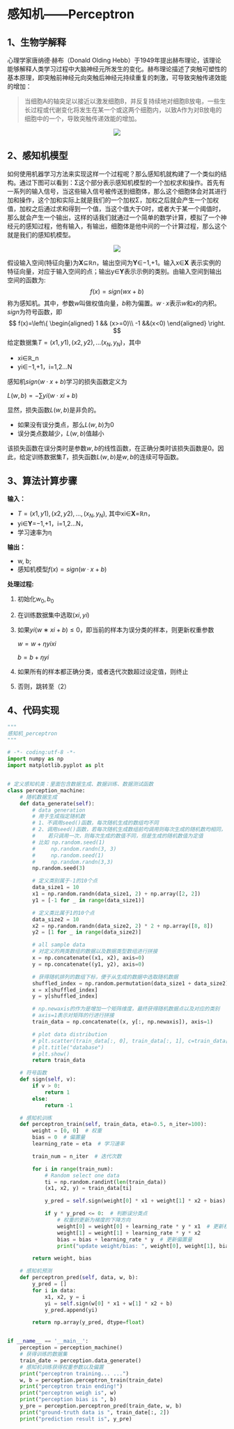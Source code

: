 # 感知机——Perceptron

## 1、生物学解释

心理学家唐纳德·赫布（Donald Olding Hebb）于1949年提出赫布理论，该理论能够解释人类学习过程中大脑神经元所发生的变化。赫布理论描述了突触可塑性的基本原理，即突触前神经元向突触后神经元持续重复的刺激，可导致突触传递效能的增加：

> 当细胞A的轴突足以接近以激发细胞B，并反复持续地对细胞B放电，一些生长过程或代谢变化将发生在某一个或这两个细胞内，以致A作为对B放电的细胞中的一个，导致突触传递效能的增加。

<p align="center">
  <img src="./images/perceptron1.png"/>
</p>



## 2、感知机模型

如何使用机器学习方法来实现这样一个过程呢？那么感知机就构建了一个类似的结构。通过下图可以看到：Σ这个部分表示感知机模型的一个加权求和操作。首先有一系列的输入信号，当这些输入信号被传送到细胞体，那么这个细胞体会对其进行加和操作，这个加和实际上就是我们的一个加权Σ，加权之后就会产生一个加权值，加权之后通过求和得到一个值，当这个值大于0时，或者大于某一个阈值时，那么就会产生一个输出，这样的话我们就通过一个简单的数学计算，模拟了一个神经元的感知过程，他有输入，有输出，细胞体是他中间的一个计算过程，那么这个就是我们的感知机模型。

<p align="center">
  <img src="./images/perceptron2.png"/>
</p>



假设输入空间(特征向量)为**X**⊆ℝn，输出空间为**Y**∈−1,+1。输入x∈**X** 表示实例的特征向量，对应于输入空间的点；输出y∈**Y**表示示例的类别。由输入空间到输出空间的函数为:
$$
f(x)=sign(wx+b)
$$
称为感知机。其中，参数$w$叫做权值向量，$b$称为偏置。$w·x$表示$w$和$x$的内积。$sign$为符号函数，即 
$$
f(x)=\left\{
\begin{aligned}
1 && (x>=0)\\
-1 &&(x<0)
\end{aligned}
\right.
$$
给定数据集$T=(x1,y1),(x2,y2),...(x_N,y_N)$，其中

- xi∈ℝ_n
- yi∈−1,+1，i=1,2...N

感知机$sign(w·x+b)$学习的损失函数定义为

$L(w,b)=−∑yi(w⋅xi+b)$

显然，损失函数$L(w,b)$是非负的。

- 如果没有误分类点，那么$L(w,b)$为0
- 误分类点数越少，$L(w,b)$值越小

该损失函数在误分类时是参数$w,b$的线性函数，在正确分类时该损失函数是0。因此，给定训练数据集$T$，损失函数$L(w,b)$是$w,b$的连续可导函数。

## 3、算法计算步骤

**输入：**

- $T=(x1,y1),(x2,y2),...,(x_N,y_N)$, 其中xi∈**X**=ℝn，
- yi∈**Y**=−1,+1，i=1,2...N，
- 学习速率为η

**输出：**

- w, b;
- 感知机模型$f(x)=sign(w·x+b)$

**处理过程:**

1. 初始化$w_0,b_0$

2. 在训练数据集中选取$(xi,yi)$

3. 如果$yi(w∗xi+b)≤0$，即当前的样本为误分类的样本，则更新权重参数

   $w=w+ηyixi$

   $b=b+ηyi$

4. 如果所有的样本都正确分类，或者迭代次数超过设定值，则终止

5. 否则，跳转至（2）

## 4、代码实现

```python
"""
感知机_perceptron
"""

# -*- coding:utf-8 -*-
import numpy as np
import matplotlib.pyplot as plt


# 定义感知机类：里面包含数据生成、数据训练、数据测试函数
class perception_machine:
    # 随机数据生成
    def data_generate(self):
        # data generation
        # 用于生成指定随机数
        # 1、不调用seed()函数，每次随机生成的数组均不同
        # 2、调用seed()函数，若每次随机生成数组前均调用则每次生成的随机数均相同，
        #    若只调用一次，则每次生成的数值不同，但是生成的随机数值为定值
        # 比如 np.random.seed(1)
        #     np.random.randn(3, 3)
        #     np.random.seed(1)
        #     np.random.randn(3,3)
        np.random.seed(3)

        # 定义类别属于-1的10个点
        data_size1 = 10
        x1 = np.random.randn(data_size1, 2) + np.array([2, 2])
        y1 = [-1 for _ in range(data_size1)]

        # 定义类比属于1的10个点
        data_size2 = 10
        x2 = np.random.randn(data_size2, 2) * 2 + np.array([8, 8])
        y2 = [1 for _ in range(data_size2)]

        # all sample data
        # 对定义的两类数组的数据以及数据类型数组进行拼接
        x = np.concatenate((x1, x2), axis=0)
        y = np.concatenate((y1, y2), axis=0)

        # 获得随机排列的数组下标，便于从生成的数据中选取随机数据
        shuffled_index = np.random.permutation(data_size1 + data_size2)
        x = x[shuffled_index]
        y = y[shuffled_index]

        # np.newaxis的作为是增加一个矩阵维度，最终获得随机数据点以及对应的类别
        # axis=1表示对矩阵的行进行拼接
        train_data = np.concatenate((x, y[:, np.newaxis]), axis=1)

        # plot data distribution
        # plt.scatter(train_data[:, 0], train_data[:, 1], c=train_data[:, 2], marker='o')
        # plt.title("database")
        # plt.show()
        return train_data

    # 符号函数
    def sign(self, v):
        if v > 0:
            return 1
        else:
            return -1

    # 感知机训练
    def perceptron_train(self, train_data, eta=0.5, n_iter=100):
        weight = [0, 0]  # 权重
        bias = 0  # 偏置量
        learning_rate = eta  # 学习速率

        train_num = n_iter  # 迭代次数

        for i in range(train_num):
            # Random select one data
            ti = np.random.randint(len(train_data))
            (x1, x2, y) = train_data[ti]

            y_pred = self.sign(weight[0] * x1 + weight[1] * x2 + bias)

            if y * y_pred <= 0:  # 判断误分类点
                # 权重的更新为梯度的下降方向
                weight[0] = weight[0] + learning_rate * y * x1  # 更新权重
                weight[1] = weight[1] + learning_rate * y * x2
                bias = bias + learning_rate * y  # 更新偏置量
                print("update weight/bias: ", weight[0], weight[1], bias)

        return weight, bias

    # 感知机预测
    def perceptron_pred(self, data, w, b):
        y_pred = []
        for i in data:
            x1, x2, y = i
            yi = self.sign(w[0] * x1 + w[1] * x2 + b)
            y_pred.append(yi)

        return np.array(y_pred, dtype=float)


if __name__ == '__main__':
    perception = perception_machine()
    # 获得训练的数据集
    train_date = perception.data_generate()
    # 感知机训练获得权重参数以及偏置
    print("perceptron training... ...")
    w, b = perception.perceptron_train(train_date)
    print("perceptron train ending!")
    print("perceptron weigh is", w)
    print("perception bias is ", b)
    y_pre = perception.perceptron_pred(train_date, w, b)
    print("ground-truth data is ", train_date[:, 2])
    print("prediction result is", y_pre)


```







